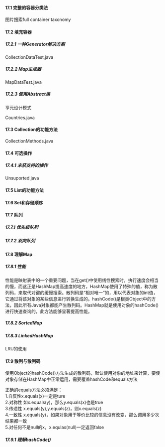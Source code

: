 #### 17.1 完整的容器分类法

图片搜索full container taxonomy

#### 17.2 填充容器

##### 17.2.1 一种Generator解决方案

CollectionDataTest,java

##### 17.2.2 Map生成器

MapDataTest.java

##### 17.2.3 使用Abstract类

享元设计模式

Countries.java

#### 17.3 Collection的功能方法

CollectionMethods.java

#### 17.4 可选操作

##### 17.4.1 未获支持的操作

Unsuported.java

#### 17.5 List的功能方法

#### 17.6 Set和存储顺序

#### 17.7 队列

##### 17.7.1 优先级队列

##### 17.7.2 双向队列

#### 17.8 理解Map

##### 17.8.1 性能

性能是映射表中的一个重要问题，当在get()中使用线性搜索时，执行速度会相当的慢，而这正是HashMap提高速度的地方，HashMap使用了特殊的值，称为散列码，来取代对键的缓慢搜索。散列码是“相对唯一”的，用以代表对象的int值，它通过将该对象的某些信息进行转换生成的。hashCode()是根类Object中的方法，因此所有Java对象都能产生散列码。HashMap就是使用对象的hashCode()进行快速查询的，此方法能够显著提高性能。

##### 17.8.2 SortedMap

##### 17.8.3 LinkedHashMap

LRU的使用

#### 17.9 散列与散列码

使用Object的hashCode()方法生成的散列码，默认使用对象的地址来计算，要使对象存储在HashMap中正常运用，需要覆盖hashCode和equals方法

正确的equals方法必须满足：  
1.自反性x.equals(x)一定是ture  
2.对称性 如x.equals(y)，那么y.equals(x)也是true  
3.传递性 x.equals(y),y.equals(z)，则x.equals(z)  
4.一致性 x.equals(y)，如果对象用于等价比较的信息没有改变，那么调用多少次结果都一致  
5.对任何不是null的x，x.equlas(null)一定返回false

##### 17.9.1 理解hashCode()